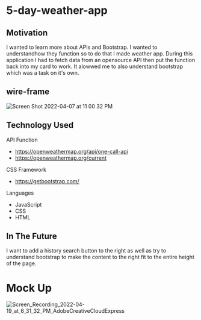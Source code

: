# 5-day-weather-app
## Motivation
I wanted to learn more about APIs and Bootstrap. I wanted to understandhow they function so to do that I made weather app. During this application I had to fetch data from an opensource API then put the function back into my card to work. It alowwed me to also understand bootstrap which was a task on it's own. 

## wire-frame
![Screen Shot 2022-04-07 at 11 00 32 PM](https://user-images.githubusercontent.com/98351351/162374039-48d667c0-2e45-4e6e-a55c-4c617d2f5e6d.png)

## Technology Used 
API Function 
- https://openweathermap.org/api/one-call-api
- https://openweathermap.org/current

CSS Framework
- https://getbootstrap.com/

Languages
- JavaScript
- CSS
- HTML

## In The Future

I want to add a history search button to the right as well as try to understand bootstrap to make the content to the right fit to the entire height of the page. 

# Mock Up
![Screen_Recording_2022-04-19_at_6_31_32_PM_AdobeCreativeCloudExpress](https://user-images.githubusercontent.com/98351351/164129031-2ec9b572-eee6-4257-af5f-9d8156d109e6.gif)
